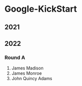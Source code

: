 # Google-KickStart


## 2021




## 2022

### Round A
1. James Madison
2. James Monroe
3. John Quincy Adams
